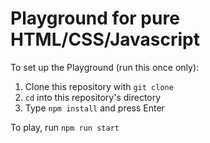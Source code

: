 # Playground for pure HTML/CSS/Javascript

To set up the Playground (run this once only):
1. Clone this repository with `git clone`
2. `cd` into this repository's directory
3. Type `npm install` and press Enter

To play, run `npm run start`